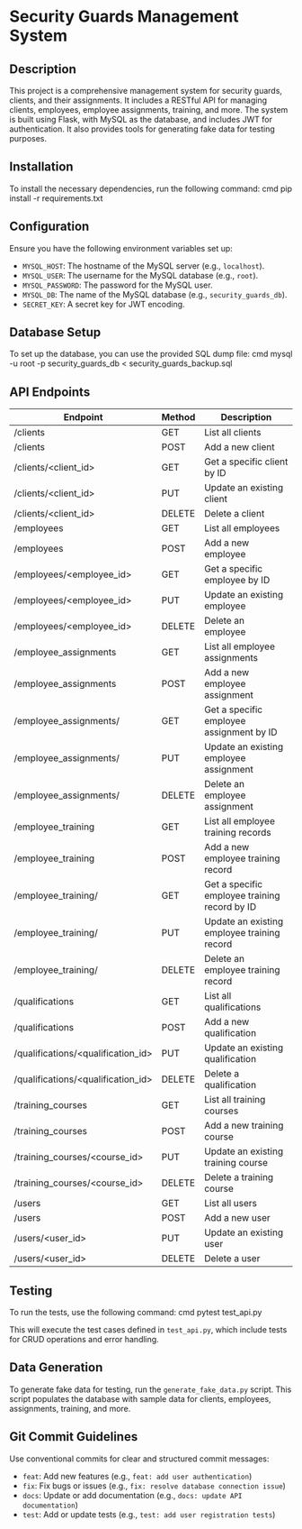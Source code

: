# Security Guards Management System

## Description
This project is a comprehensive management system for security guards, clients, and their assignments. It includes a RESTful API for managing clients, employees, employee assignments, training, and more. The system is built using Flask, with MySQL as the database, and includes JWT for authentication. It also provides tools for generating fake data for testing purposes.

## Installation
To install the necessary dependencies, run the following command: cmd
pip install -r requirements.txt

## Configuration
Ensure you have the following environment variables set up:

- `MYSQL_HOST`: The hostname of the MySQL server (e.g., `localhost`).
- `MYSQL_USER`: The username for the MySQL database (e.g., `root`).
- `MYSQL_PASSWORD`: The password for the MySQL user.
- `MYSQL_DB`: The name of the MySQL database (e.g., `security_guards_db`).
- `SECRET_KEY`: A secret key for JWT encoding.

## Database Setup
To set up the database, you can use the provided SQL dump file: cmd
mysql -u root -p security_guards_db < security_guards_backup.sql

## API Endpoints

| Endpoint                          | Method | Description                                      |
|-----------------------------------|--------|--------------------------------------------------|
| /clients                          | GET    | List all clients                                 |
| /clients                          | POST   | Add a new client                                 |
| /clients/<client_id>              | GET    | Get a specific client by ID                      |
| /clients/<client_id>              | PUT    | Update an existing client                        |
| /clients/<client_id>              | DELETE | Delete a client                                  |
| /employees                        | GET    | List all employees                               |
| /employees                        | POST   | Add a new employee                               |
| /employees/<employee_id>          | GET    | Get a specific employee by ID                    |
| /employees/<employee_id>          | PUT    | Update an existing employee                      |
| /employees/<employee_id>          | DELETE | Delete an employee                               |
| /employee_assignments             | GET    | List all employee assignments                    |
| /employee_assignments             | POST   | Add a new employee assignment                    |
| /employee_assignments/<ids>       | GET    | Get a specific employee assignment by ID         |
| /employee_assignments/<ids>       | PUT    | Update an existing employee assignment           |
| /employee_assignments/<ids>       | DELETE | Delete an employee assignment                    |
| /employee_training                | GET    | List all employee training records               |
| /employee_training                | POST   | Add a new employee training record               |
| /employee_training/<ids>          | GET    | Get a specific employee training record by ID    |
| /employee_training/<ids>          | PUT    | Update an existing employee training record      |
| /employee_training/<ids>          | DELETE | Delete an employee training record               |
| /qualifications                   | GET    | List all qualifications                          |
| /qualifications                   | POST   | Add a new qualification                          |
| /qualifications/<qualification_id>| PUT    | Update an existing qualification                 |
| /qualifications/<qualification_id>| DELETE | Delete a qualification                           |
| /training_courses                 | GET    | List all training courses                        |
| /training_courses                 | POST   | Add a new training course                        |
| /training_courses/<course_id>     | PUT    | Update an existing training course               |
| /training_courses/<course_id>     | DELETE | Delete a training course                         |
| /users                            | GET    | List all users                                   |
| /users                            | POST   | Add a new user                                   |
| /users/<user_id>                  | PUT    | Update an existing user                          |
| /users/<user_id>                  | DELETE | Delete a user                                    |

## Testing
To run the tests, use the following command: cmd
pytest test_api.py

This will execute the test cases defined in `test_api.py`, which include tests for CRUD operations and error handling.

## Data Generation
To generate fake data for testing, run the `generate_fake_data.py` script. This script populates the database with sample data for clients, employees, assignments, training, and more.

## Git Commit Guidelines

Use conventional commits for clear and structured commit messages:

- `feat`: Add new features (e.g., `feat: add user authentication`)
- `fix`: Fix bugs or issues (e.g., `fix: resolve database connection issue`)
- `docs`: Update or add documentation (e.g., `docs: update API documentation`)
- `test`: Add or update tests (e.g., `test: add user registration tests`)
